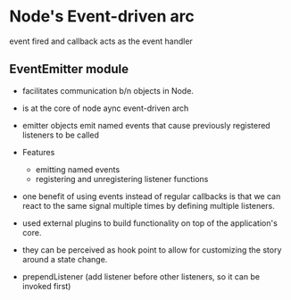 # Node's Event-driven arc
event fired and callback acts as the event handler

## EventEmitter module
- facilitates communication b/n objects in Node.
- is at the core of node aync event-driven arch
- emitter objects emit named events that cause previously registered listeners to be called
- Features
    - emitting named events
    - registering and unregistering listener functions
- one benefit of using events instead of regular callbacks is that we can react to the same signal multiple times by defining multiple listeners.

- used external plugins to build functionality on top of the application's core. 
- they can be perceived as hook point to allow for customizing the story around a state change.

- prependListener (add listener before other listeners, so it can be invoked first)